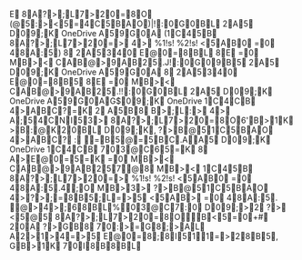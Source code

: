 E  8A?>;L7>20=8O  ( @5:><5=4C5BAO) | !:0G0BL  2A5  D09;K  O n e D r i v e   A59G0A  ( 1C45B  8A?>;L7>20=>  4>  % 1 ! s !   % 2 ! s !   <5AB0  =0  48A:5)   8  2A5340  E@0=8BL  8E  =0  MB><  CAB@>9AB25. J !:0G09B5  2A5  D09;K  O n e D r i v e   A59G0A  8  2A5340  E@0=8B5  8E  =0  MB><  CAB@>9AB25. ! !:0G0BL  2A5  D09;K  O n e D r i v e   A59G0AG $09;K  O n e D r i v e   1C4CB  4>ABC?=K  2  A5B8  B>;L:>  4>  A;54CNI53>  8A?>;L7>20=8O6 'B>1K  >B:@K20BL  D09;K,   ?>B@51C5BAO  4>ABC?  :  =B5@=5BC. A A5  D09;K  O n e D r i v e   1C4CB  703@C65=K  8  A>E@0=5=K  =0  MB><  CAB@>9AB257 @8  MB><  1C45B  8A?>;L7>20=>  % 1 ! s !   % 2 ! s !   <5AB0  =0  48A:5. 4 ;O  MB>3>  ?>B@51C5BAO  4>?>;=8B5;L=>5  <5AB>  =0  48A:5. 
 @>4>;68BL          % 03@C7:0  D09;>2  ?>  <5@5  8A?>;L7>20=8O B<5=0+ #  20A  ?>GB8  70:>=G8;>AL  A2>1>4=>5  E@0=8;8I51 1=>28B5,   GB>1K  70I8B8BL  